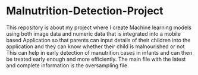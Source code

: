 # Malnutrition-Detection-Project
This repository is about my project where I create Machine learning models using both image data and numeric data that is integrated into a mobile based Application so that parents can input details  of their children into the application and they can know whether their child is malnourished or not 
This can help in early detection of manutrition cases in infants and can then be treated early enough and more efficiently.
The main file with the latest and complete information is the oversampling file.
